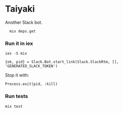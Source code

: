 # Taiyaki

Another Slack bot.

```
  mix deps.get
```

### Run it in iex

```
ies -S mix

{ok, pid} = Slack.Bot.start_link(Slack.SlackRtm, [], 'GENERATED_SLACK_TOKEN')
```

Stop it with:

```
Process.exit(pid, :kill)
```

### Run tests

```
mix test
```
